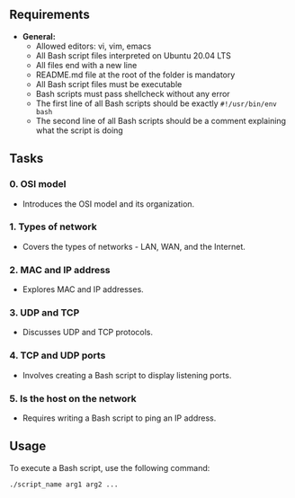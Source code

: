 ## Requirements
- **General:**
  - Allowed editors: vi, vim, emacs
  - All Bash script files interpreted on Ubuntu 20.04 LTS
  - All files end with a new line
  - README.md file at the root of the folder is mandatory
  - All Bash script files must be executable
  - Bash scripts must pass shellcheck without any error
  - The first line of all Bash scripts should be exactly `#!/usr/bin/env bash`
  - The second line of all Bash scripts should be a comment explaining what the script is doing

## Tasks
### 0. OSI model
- Introduces the OSI model and its organization.

### 1. Types of network
- Covers the types of networks - LAN, WAN, and the Internet.

### 2. MAC and IP address
- Explores MAC and IP addresses.

### 3. UDP and TCP
- Discusses UDP and TCP protocols.

### 4. TCP and UDP ports
- Involves creating a Bash script to display listening ports.

### 5. Is the host on the network
- Requires writing a Bash script to ping an IP address.

## Usage
To execute a Bash script, use the following command:

```bash
./script_name arg1 arg2 ...
